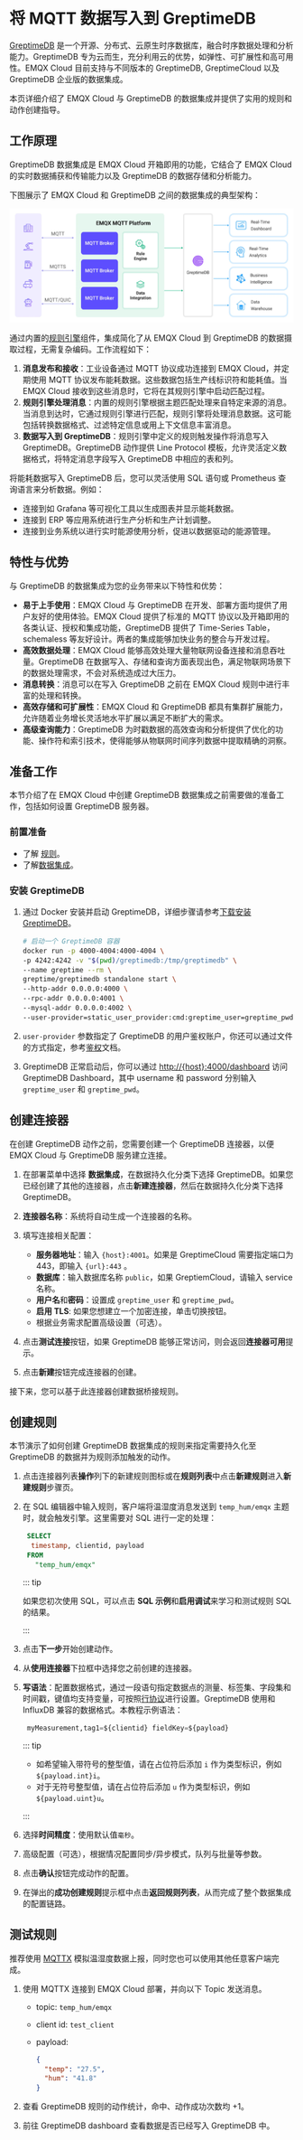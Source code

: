 # 将 MQTT 数据写入到 GreptimeDB

[GreptimeDB](https://github.com/GreptimeTeam/greptimedb) 是一个开源、分布式、云原生时序数据库，融合时序数据处理和分析能力。GreptimeDB 专为云而生，充分利用云的优势，如弹性、可扩展性和高可用性。EMQX Cloud 目前支持与不同版本的 GreptimeDB, GreptimeCloud 以及 GreptimeDB 企业版的数据集成。

本页详细介绍了 EMQX Cloud 与 GreptimeDB 的数据集成并提供了实用的规则和动作创建指导。

## 工作原理

GreptimeDB 数据集成是 EMQX Cloud 开箱即用的功能，它结合了 EMQX Cloud 的实时数据捕获和传输能力以及 GreptimeDB 的数据存储和分析能力。

下图展示了 EMQX Cloud 和 GreptimeDB 之间的数据集成的典型架构：

![EMQX Cloud-GreptimeDB 集成](./_assets/data_integration_greptimedb.jpg)

通过内置的[规则引擎](./rules.md)组件，集成简化了从 EMQX Cloud 到 GreptimeDB 的数据摄取过程，无需复杂编码。工作流程如下：

1. **消息发布和接收**：工业设备通过 MQTT 协议成功连接到 EMQX Cloud，并定期使用 MQTT 协议发布能耗数据。这些数据包括生产线标识符和能耗值。当 EMQX Cloud 接收到这些消息时，它将在其规则引擎中启动匹配过程。
2. **规则引擎处理消息**：内置的规则引擎根据主题匹配处理来自特定来源的消息。当消息到达时，它通过规则引擎进行匹配，规则引擎将处理消息数据。这可能包括转换数据格式、过滤特定信息或用上下文信息丰富消息。
3. **数据写入到 GreptimeDB**：规则引擎中定义的规则触发操作将消息写入 GreptimeDB。GreptimeDB 动作提供 Line Protocol 模板，允许灵活定义数据格式，将特定消息字段写入 GreptimeDB 中相应的表和列。

将能耗数据写入 GreptimeDB 后，您可以灵活使用 SQL 语句或 Prometheus 查询语言来分析数据。例如：

- 连接到如 Grafana 等可视化工具以生成图表并显示能耗数据。
- 连接到 ERP 等应用系统进行生产分析和生产计划调整。
- 连接到业务系统以进行实时能源使用分析，促进以数据驱动的能源管理。

## 特性与优势

与 GreptimeDB 的数据集成为您的业务带来以下特性和优势：

- **易于上手使用**：EMQX Cloud 与 GreptimeDB 在开发、部署方面均提供了用户友好的使用体验。EMQX Cloud 提供了标准的 MQTT 协议以及开箱即用的各类认证、授权和集成功能，GreptimeDB 提供了 Time-Series Table，schemaless 等友好设计。两者的集成能够加快业务的整合与开发过程。
- **高效数据处理**：EMQX Cloud 能够高效处理大量物联网设备连接和消息吞吐量。GreptimeDB 在数据写入、存储和查询方面表现出色，满足物联网场景下的数据处理需求，不会对系统造成过大压力。
- **消息转换**：消息可以在写入 GreptimeDB 之前在 EMQX Cloud 规则中进行丰富的处理和转换。
- **高效存储和可扩展性**：EMQX Cloud 和 GreptimeDB 都具有集群扩展能力，允许随着业务增长灵活地水平扩展以满足不断扩大的需求。
- **高级查询能力**：GreptimeDB 为时戳数据的高效查询和分析提供了优化的功能、操作符和索引技术，使得能够从物联网时间序列数据中提取精确的洞察。

## 准备工作

本节介绍了在 EMQX Cloud 中创建 GreptimeDB 数据集成之前需要做的准备工作，包括如何设置 GreptimeDB 服务器。

### 前置准备

- 了解 [规则](./rules.md)。
- 了解[数据集成](./data-bridges.md)。

### 安装 GreptimeDB

1. 通过 Docker 安装并启动 GreptimeDB，详细步骤请参考[下载安装 GreptimeDB](https://greptime.cn/download)。

   ```bash
   # 启动一个 GreptimeDB 容器
   docker run -p 4000-4004:4000-4004 \
   -p 4242:4242 -v "$(pwd)/greptimedb:/tmp/greptimedb" \
   --name greptime --rm \
   greptime/greptimedb standalone start \
   --http-addr 0.0.0.0:4000 \
   --rpc-addr 0.0.0.0:4001 \
   --mysql-addr 0.0.0.0:4002 \
   --user-provider=static_user_provider:cmd:greptime_user=greptime_pwd
   ```

2. `user-provider` 参数指定了 GreptimeDB 的用户鉴权账户，你还可以通过文件的方式指定，参考[鉴权](https://docs.greptime.cn/user-guide/clients/authentication#authentication)文档。

3. GreptimeDB 正常启动后，你可以通过 [http://{host}:4000/dashboard](http://{host}:4000/dashboard) 访问 GreptimeDB Dashboard，其中 username 和 password 分别输入 `greptime_user` 和 `greptime_pwd`。

## 创建连接器

在创建 GreptimeDB 动作之前，您需要创建一个 GreptimeDB 连接器，以便 EMQX Cloud 与 GreptimeDB 服务建立连接。

1. 在部署菜单中选择 **数据集成**，在数据持久化分类下选择 GreptimeDB。如果您已经创建了其他的连接器，点击**新建连接器**，然后在数据持久化分类下选择 GreptimeDB。

2. **连接器名称**：系统将自动生成一个连接器的名称。

3. 填写连接相关配置：

   - **服务器地址**：输入 `{host}:4001`。如果是 GreptimeCloud 需要指定端口为 443，即输入 `{url}:443` 。
   - **数据库**：输入数据库名称 `public`，如果 GreptiemCloud，请输入 service 名称。
   - **用户名**和**密码**：设置成 `greptime_user` 和 `greptime_pwd`。
   - **启用 TLS**: 如果您想建立一个加密连接，单击切换按钮。
   - 根据业务需求配置高级设置（可选）。

4. 点击**测试连接**按钮，如果 GreptimeDB 能够正常访问，则会返回**连接器可用**提示。

5. 点击**新建**按钮完成连接器的创建。

接下来，您可以基于此连接器创建数据桥接规则。

## 创建规则

本节演示了如何创建 GreptimeDB 数据集成的规则来指定需要持久化至 GreptimeDB 的数据并为规则添加触发的动作。

1. 点击连接器列表**操作**列下的新建规则图标或在**规则列表**中点击**新建规则**进入**新建规则**步骤页。

2. 在 SQL 编辑器中输入规则，客户端将温湿度消息发送到 `temp_hum/emqx` 主题时，就会触发引擎。这里需要对 SQL 进行一定的处理：

   ```sql
    SELECT
     timestamp, clientid, payload
    FROM
      "temp_hum/emqx"
   ```

   ::: tip

   如果您初次使用 SQL，可以点击 **SQL 示例**和**启用调试**来学习和测试规则 SQL 的结果。

   :::

3. 点击**下一步**开始创建动作。

4. 从**使用连接器**下拉框中选择您之前创建的连接器。

5. **写语法**：配置数据格式，通过一段语句指定数据点的测量、标签集、字段集和时间戳，键值均支持变量，可按照[行协议](https://docs.influxdata.com/influxdb/v2.3/reference/syntax/line-protocol/)进行设置。<!--定义数据格式为 JSON 或 Line Protocol， -->GreptimeDB 使用和 InfluxDB 兼容的数据格式。本教程示例语法：

   ```sql
    myMeasurement,tag1=${clientid} fieldKey=${payload}
   ```

   <!--对于 **JSON** 格式，需设置数据的 **Measurement**，**Fields**，**Timestamp** 与 **Tags**，键值均支持变量，可以使用[行协议](https://docs.influxdata.com/influxdb/v2.3/reference/syntax/line-protocol/)进行设置。-->

   <!--对于 **Line Protocol** 格式，请通过一段语句指定数据点的 Measurement、Fields、Timestamp 与 Tags，键值均支持变量，可按照[行协议](https://docs.influxdata.com/influxdb/v2.3/reference/syntax/line-protocol/)进行设置。-->

   ::: tip

   - 如希望输入带符号的整型值，请在占位符后添加 `i` 作为类型标识，例如 `${payload.int}i`。
   - 对于无符号整型值，请在占位符后添加 `u` 作为类型标识，例如 `${payload.uint}u`。

   :::

6. 选择**时间精度**：使用默认值`毫秒`。

7. 高级配置（可选），根据情况配置同步/异步模式，队列与批量等参数。

8. 点击**确认**按钮完成动作的配置。
9. 在弹出的**成功创建规则**提示框中点击**返回规则列表**，从而完成了整个数据集成的配置链路。

## 测试规则

推荐使用 [MQTTX](https://mqttx.app/) 模拟温湿度数据上报，同时您也可以使用其他任意客户端完成。

1. 使用 MQTTX 连接到 EMQX Cloud 部署，并向以下 Topic 发送消息。

   - topic: `temp_hum/emqx`

   - client id: `test_client`

   - payload:

     ```json
     {
       "temp": "27.5",
       "hum": "41.8"
     }
     ```

2. 查看 GreptimeDB 规则的动作统计，命中、动作成功次数均 +1。

3. 前往 GreptimeDB dashboard 查看数据是否已经写入 GreptimeDB 中。
